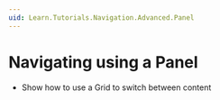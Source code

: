 ```yaml
---
uid: Learn.Tutorials.Navigation.Advanced.Panel
---
```

# Navigating using a Panel

- Show how to use a Grid to switch between content